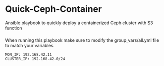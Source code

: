 # Quick-Ceph-Container
Ansible playbook to quickly deploy a containerized Ceph cluster with S3 function

###
When running this playbook make sure to modify the group_vars/all.yml file to match your variables.
```
MON_IP: 192.168.42.11
CLUSTER_IP: 192.168.42.0/24
```
